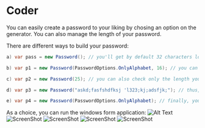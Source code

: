 # Coder

You can easily create a password to your liking by chosing an option on the generator. You can also manage the length of your password. 

There are different ways to build your password:
```cs
a) var pass = new Password(); // you'll get by default 32 characters long password with at least one digit and at least one special                                          character 

b) var p1 = new Password(PasswordOptions.OnlyAlphabet, 16); // you can chose both the password option you wish and your desired length

c) var p2 = new Password(25); // you can also check only the length you want and the programm will generate a password with at least one                                    digit and at least one special character

d) var p3 = new Password("askd;fasfshdfksj 'l323;kj;adsfjk;"); // thus, you can write a password on your own (why not?! :-))

e) var p4 = new Password(PasswordOptions.OnlyAlphabet); // finally, you can just select the password option you like and get a 32                                                                      characters long password
```

As a choice, you can run the windows form application:
![Alt Text](https://raw.githubusercontent.com/kacap1707/Coder/master/3.png)
![ScreenShot](1.jpg)
![ScreenShot](https://raw.github.com/kacap1707/Coder/master/https://gyazo.com/ba9e8604b3f219e264c800f35c1359f5)
![ScreenShot](https://raw.githubusercontent.com/kacap1707/Coder/master/C:\Users\HP\Desktop\3.png)
![ScreenShot](https://raw.githubusercontent.com/kacap1707/Coder/master/https://gyazo.com/ba9e8604b3f219e264c800f35c1359f5)
